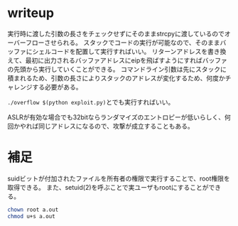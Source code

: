 # writeup
実行時に渡した引数の長さをチェックせずにそのままstrcpyに渡しているのでオーバーフローさせられる。
スタックでコードの実行が可能なので、そのままバッファにシェルコードを配置して実行すればいい。
リターンアドレスを書き換えて、最初に出力されるバッファアドレスにeipを飛ばすようにすればバッファの先頭から実行していくことができる。
コマンドライン引数は先にスタックに積まれるため、引数の長さによりスタックのアドレスが変化するため、何度かチャレンジする必要がある。

`./overflow $(python exploit.py)`とでも実行すればいい。

ASLRが有効な場合でも32bitならランダマイズのエントロピーが低いらしく、何回かやれば同じアドレスになるので、攻撃が成立することもある。

# 補足
suidビットが付加されたファイルを所有者の権限で実行することで、root権限を取得できる。
また、setuid(2)を呼ぶことで実ユーザもrootにすることができる。

```sh
chown root a.out
chmod u+s a.out
```
